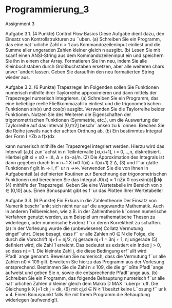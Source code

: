 # Programmierung_3
Assignment 3

Aufgabe 3.1. (4 Punkte) Control Flow Basics Diese Aufgabe dient dazu, den Einsatz von Kontrollstrukturen zu ¨uben.
(a) Schreiben Sie ein Programm, das eine nat¨urliche Zahl n > 1 aus Kommandozeileninput einliest und die Summe aller ungeraden Zahlen kleiner gleich n ausgibt.
(b) Lesen Sie mit scanf einen ANSI-String aus dem Kommandozeileninput ein und speichern Sie ihn in einem char Array. Formatieren Sie ihn neu, indem Sie alle Kleinbuchstaben durch Großbuchstaben ersetzen, aber alle weiteren chars unver¨andert lassen. Geben Sie daraufhin den neu formatierten String wieder aus.


Aufgabe 3.2. (6 Punkte) Trapezregel Im Folgenden sollen Sie Funktionen numerisch mithilfe ihrer Taylorreihe approximieren und dann mittels der Trapezregel numerisch integrieren.
(a) Schreiben Sie ein Programm, das eine beliebige reelle Fließkommazahl x einliest und die trigonometrischen Funktionen sin(x) und cos(x) ausgibt. Verwenden Sie die Taylorreihe beider Funktionen. Nutzen Sie des Weiteren die Eigenschaften der trigonometrischen Funktionen (Symmetrie, etc.), um die Auswertung der Taylorreihe auf das Interval [0,π/2] beschr¨anken zu k¨onnen. Brechen Sie die Reihe jeweils nach der achten Ordnung ab.
(b) Ein bestimmtes Integral der Form
I =Zb a
f(x)dx

kann numerisch mithilfe der Trapezregel integriert werden. Hierzu wird das Intervall [a,b] zun¨achst in n Teilintervalle [xi,xi+1], i = 0,...,n, diskretisiert. Hierbei gilt xi = x0 + i∆, ∆ = (b−a)/n. (2) Die Approximation des Integrals ist dann gegeben durch
In =
n−1 X i=0
f(xi) + f(xi+1) 2
∆, (3)
und f¨ur glatte Funktionen f gilt In → I, f¨ ur n →∞. Verwenden Sie die von Ihnen in Aufgabenteil (a) deﬁnierten Routinen zur Berechnung der trigonometrischen Funktionen und berechnen Sie das Integral J0(x) = 1 πZπ 0 cosxsin(ϕ)dϕ (4) mithilfe der Trapezregel. Geben Sie eine Wertetabelle im Bereich von x ∈ (0,10] aus. Einen Bonuspunkt gibt es f¨ur das Plotten Ihrer Wertetabelle!




Aufgabe 3.3. (6 Punkte) Ein Exkurs in die Zahlentheorie Der Einsatz von Numerik beschr¨ankt sich nicht nur auf die angewandte Mathematik. Auch in anderen Teilbereichen, wie z.B. in der Zahlentheorie k¨onnen numerische Verfahren genutzt werden, zum Beispiel um mathematische Thesen zu widerlegen, oder numerische Evidenz f¨ur deren Korrektheit zu schaﬀen.
(a) In der Vorlesung wurde die (unbewiesene) Collatz Vermutung eingef¨uhrt. Diese besagt, dass f¨ ur alle Zahlen n0 ∈ N die Folge, die durch die Vorschrift nj+1 = nj/2, nj gerade nj+1 = 3nj + 1, nj ungerade (5)
deﬁniert wird, die Zahl 1 erreicht. Das bedeutet es existiert ein Index j > 0, so dass nj = 1. Die kleinste Zahl j, die diese Bedingung erf¨ullt wird Pfadl¨ange genannt. Beweisen Sie numerisch, dass die Vermutung f¨ur alle Zahlen n0 ≤ 109 gilt. Erweitern Sie hierzu das Programm aus der Vorlesung entsprechend. Bestimmen Sie die Zahl n ≤ 109, die die gr¨oßte Pfadl¨ange aufweist und geben Sie n, sowie die entsprechende Pfadl¨ange aus.
(b) Schreiben Sie ein Programm, das folgende Behauptung numerisch f¨ur alle nat¨urlichen Zahlen d kleiner gleich dem Makro D MAX ¨uberpr¨uft. Die Gleichung k X j=1 ck j = dk, (6) mit cj,d ∈ N ≥ 1 besitzt keine L¨osung f¨ ur k = 4. Einen Bonuspunkt falls Sie mit Ihrem Programm die Behauptung widerlegen (aufwendig!).
